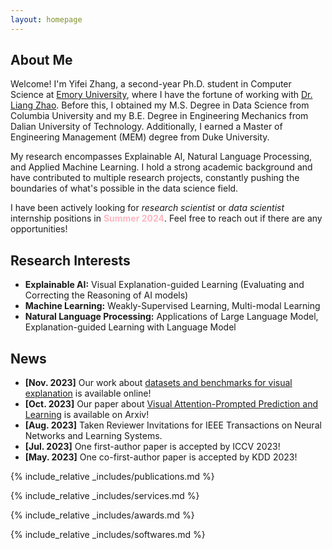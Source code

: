 ```yaml
---
layout: homepage
---
```


## About Me

Welcome! I'm Yifei Zhang, a second-year Ph.D. student in Computer Science at [Emory University](https://www.cs.emory.edu/home/), where I have the fortune of working with [Dr. Liang Zhao](http://cs.emory.edu/~lzhao41/index.htm). Before this, I obtained my M.S. Degree in Data Science from Columbia University and my B.E. Degree in Engineering Mechanics from Dalian University of Technology. Additionally, I earned a Master of Engineering Management (MEM) degree from Duke University.

My research encompasses Explainable AI, Natural Language Processing, and Applied Machine Learning. I hold a strong academic background and have contributed to multiple research projects, constantly pushing the boundaries of what's possible in the data science field.

I have been actively looking for *research scientist* or *data scientist* internship positions in <span style="color:lightpink;font-weight:bold">Summer 2024</span>. Feel free to reach out if there are any opportunities!

## Research Interests

- **Explainable AI:** Visual Explanation-guided Learning (Evaluating and Correcting the Reasoning of AI models)
- **Machine Learning:** Weakly-Supervised Learning, Multi-modal Learning
- **Natural Language Processing:** Applications of Large Language Model, Explanation-guided Learning with Language Model
  
## News
- **[Nov. 2023]** Our work about [datasets and benchmarks for visual explanation](https://xaidataset.github.io/) is available online!
- **[Oct. 2023]** Our paper about [Visual Attention-Prompted Prediction and Learning](https://arxiv.org/abs/2310.08420) is available on Arxiv!
- **[Aug. 2023]** Taken Reviewer Invitations for IEEE Transactions on Neural Networks and Learning Systems.
- **[Jul. 2023]** One first-author paper is accepted by ICCV 2023!
- **[May. 2023]** One co-first-author paper is accepted by KDD 2023!

{% include_relative _includes/publications.md %}

{% include_relative _includes/services.md %}

{% include_relative _includes/awards.md %}

{% include_relative _includes/softwares.md %}

